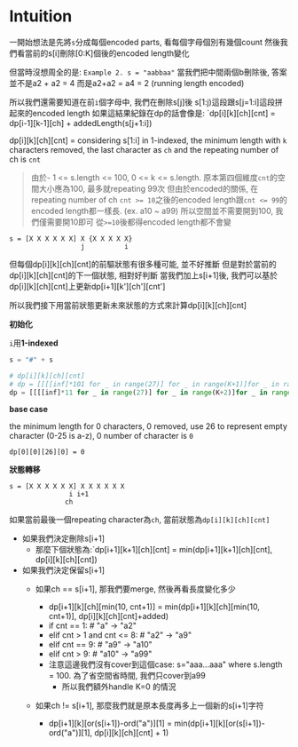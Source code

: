 # Intuition

一開始想法是先將`s`分成每個encoded parts, 看每個字母個別有幾個count
然後我們看當前的s[i]刪除[0:K]個後的encoded length變化

但當時沒想周全的是:
`Example 2. s = "aabbaa"`
當我們把中間兩個b刪除後, 答案並不是a2 + a2 = 4
而是a2+a2 = a4 = 2 (running length encoded)

所以我們還需要知道在前`i`個字母中, 我們在刪除s[j]後
s[1:j)這段跟s[j=1:i]這段拼起來的encoded length
如果這結果紀錄在dp的話會像是:
`dp[i][k][ch][cnt] = dp[i-1][k-1][ch] + addedLength(s[j+1:i])

dp[i][k][ch][cnt] = considering s[1:i] in 1-indexed, the minimum length with `k` characters removed, the last character as `ch` and the repeating number of ch is `cnt`

> 由於- 1 <= s.length <= 100, 0 <= k <= s.length. 原本第四個維度`cnt`的空間大小應為100, 最多就repeating 99次
> 但由於encoded的關係, 在repeating number of ch `cnt >= 10`之後的encoded length跟`cnt <= 99`的encoded length都一樣長. (ex. a10 ~ a99)
> 所以空間並不需要開到100, 我們僅需要開10即可
> 從`>=10`後都得encoded length都不會變

```
s = [X X X X X X] X {X X X X X}
                  j          i
```

但每個dp[i][k][ch][cnt]的前驅狀態有很多種可能, 並不好推斷
但是對於當前的dp[i][k][ch][cnt]的下一個狀態, 相對好判斷
當我們加上s[i+1]後, 我們可以基於dp[i][k][ch][cnt]上更新dp[i+1][k'][ch'][cnt']

所以我們接下用當前狀態更新未來狀態的方式來計算dp[i][k][ch][cnt]

**初始化**

`i`用**1-indexed**

```py
s = "#" + s

# dp[i][k][ch][cnt]
# dp = [[[[inf]*101 for _ in range(27)] for _ in range(K+1)]for _ in range(n+1)]
dp = [[[[inf]*11 for _ in range(27)] for _ in range(K+2)]for _ in range(n+1)]
```

**base case**

the minimum length for 0 characters, 0 removed, use 26 to represent empty character (0-25 is a-z), 0 number of character is `0`

`dp[0][0][26][0] = 0`

**狀態轉移**

```
s = [X X X X X X] X X X X X X
               i i+1
              ch
```

如果當前最後一個repeating character為`ch`, 當前狀態為`dp[i][k][ch][cnt]`

- 如果我們決定刪除s[i+1]
  - 那麼下個狀態為:`dp[i+1][k+1][ch][cnt] = min(dp[i+1][k+1][ch][cnt], dp[i][k][ch][cnt])
- 如果我們決定保留s[i+1]
  - 如果ch == s[i+1], 那我們要merge, 然後再看長度變化多少
    - dp[i+1][k][ch][min(10, cnt+1)] = min(dp[i+1][k][ch][min(10, cnt+1)], dp[i][k][ch][cnt]+added)
    - if cnt == 1:               # "a" -> "a2"
    - elif cnt > 1 and cnt <= 8: # "a2" -> "a9"
    - elif cnt == 9:             # "a9" -> "a10"
    - elif cnt > 9:              # "a10" -> "a99"
    - 注意這邊我們沒有cover到這個case: s="aaa...aaa" where s.length = 100. 為了省空間省時間, 我們只cover到a99
      - 所以我們額外handle K=0 的情況

  - 如果ch != s[i+1], 那麼我們就是原本長度再多上一個新的s[i+1]字符
    - dp[i+1][k][or(s[i+1])-ord("a")][1] = min(dp[i+1][k][or(s[i+1])-ord("a")][1], dp[i][k][ch][cnt] + 1)